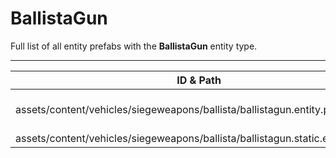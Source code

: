 # BallistaGun
Full list of all <Badge type="warning" text="2"/> entity prefabs with the **BallistaGun** entity type.

---
| ID & Path |
| --- |
| <Badge type="tip" text="3846181207"/> <br> assets/content/vehicles/siegeweapons/ballista/ballistagun.entity.prefab |
| <Badge type="tip" text="1853547378"/> <br> assets/content/vehicles/siegeweapons/ballista/ballistagun.static.entity.prefab |
